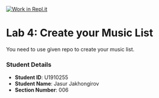 [![Work in Repl.it](https://classroom.github.com/assets/work-in-replit-14baed9a392b3a25080506f3b7b6d57f295ec2978f6f33ec97e36a161684cbe9.svg)](https://classroom.github.com/online_ide?assignment_repo_id=4294634&assignment_repo_type=AssignmentRepo)
# Lab 4: Create your Music List

You need to use given repo to create your music list.

### Student Details

- **Student ID**: U1910255
- **Student Name**: Jasur Jakhongirov
- **Section Number**: 006